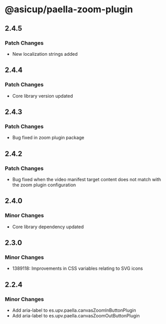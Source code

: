 # @asicup/paella-zoom-plugin

## 2.4.5

### Patch Changes

- New localization strings added

## 2.4.4

### Patch Changes

- Core library version updated

## 2.4.3

### Patch Changes

- Bug fixed in zoom plugin package

## 2.4.2

### Patch Changes

- Bug fixed when the video manifest target content does not match with the zoom plugin configuration

## 2.4.0

### Minor Changes

- Core library dependency updated

## 2.3.0

### Minor Changes

- 1389118: Improvements in CSS variables relating to SVG icons

## 2.2.4

### Minor Changes

- Add aria-label to es.upv.paella.canvasZoomInButtonPlugin
- Add aria-label to es.upv.paella.canvasZoomOutButtonPlugin

